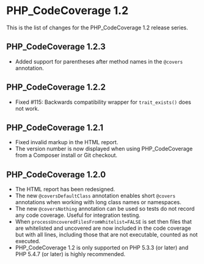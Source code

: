 PHP_CodeCoverage 1.2
====================

This is the list of changes for the PHP_CodeCoverage 1.2 release series.

PHP_CodeCoverage 1.2.3
----------------------

* Added support for parentheses after method names in the `@covers` annotation.

PHP_CodeCoverage 1.2.2
----------------------

* Fixed #115: Backwards compatibility wrapper for `trait_exists()` does not work.

PHP_CodeCoverage 1.2.1
----------------------

* Fixed invalid markup in the HTML report.
* The version number is now displayed when using PHP_CodeCoverage from a Composer install or Git checkout.

PHP_CodeCoverage 1.2.0
----------------------

* The HTML report has been redesigned.
* The new `@coversDefaultClass` annotation enables short `@covers` annotations when working with long class names or namespaces.
* The new `@coversNothing` annotation can be used so tests do not record any code coverage. Useful for integration testing. 
* When `processUncoveredFilesFromWhitelist=FALSE` is set then files that are whitelisted and uncovered are now included in the code coverage but with all lines, including those that are not executable, counted as not executed.
* PHP_CodeCoverage 1.2 is only supported on PHP 5.3.3 (or later) and PHP 5.4.7 (or later) is highly recommended.
